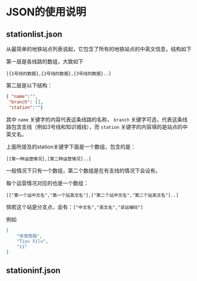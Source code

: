 # JSON的使用说明
## stationlist.json
从最简单的地铁站点列表说起，它包含了所有的地铁站点的中英文信息，结构如下

第一层是各线路的数组，大致如下 

`[{1号线的数据},{2号线的数据},{3号线的数据}..]`

第二层是以下结构：
```json
{ "name":"",
 "branch": [],
 "station":""}
```

其中 `name` 关键字的内容代表这条线路的名称， `branch` 关键字可选，代表这条线路包含支线（例如3号线和知识城线），而 `station` 关键字的内容填的是站点的中英文名。

上面所提及的station关键字下面是一个数组，包含的是：

`[[第一种运营情况],[第二种运营情况]..]`

一般情况下只有一个数组，第二个数组是在有支线的情况下会设有。

每个运营情况对应的也是一个数组：

`[["第一个站中文名","第一个站英文名"],["第二个站中文名","第二个站英文名"]..]` 

倘若这个站是分支点，会有：`["中文名","英文名","该站编码"]`

例如

```json
[
    "体育西路",
    "Tiyu Xilu",
    "11"
]
```

## stationinf.json